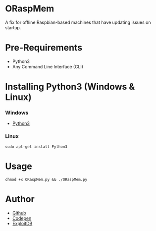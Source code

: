 # ORaspMem
A fix for offline Raspbian-based machines that have updating issues on startup.

# Pre-Requirements

- Python3
- Any Command Line Interface (CLI)

# Installing Python3 (Windows & Linux)

### Windows

- [Python3](https://www.python.org/download/releases/3.0/)

### Linux

```
sudo apt-get install Python3
```

# Usage

```
chmod +x ORaspMem.py && ./ORaspMem.py
```

# Author

- [Github](https://github.com/CrimsonTorso)
- [Codepen](https://codepen.io/CrimsonTorso)
- [ExploitDB](https://www.exploit-db.com/author/?a=9544)


